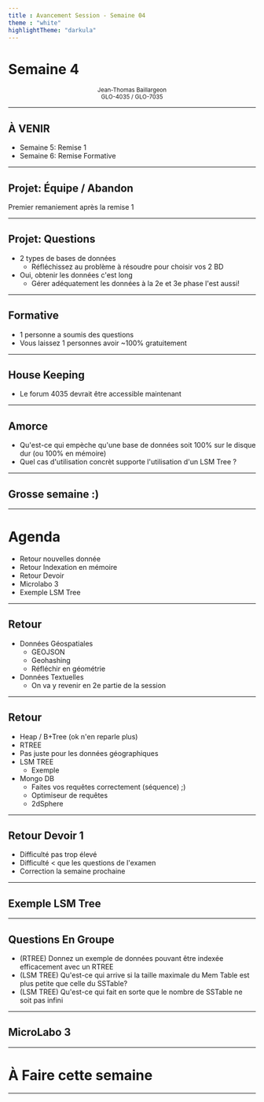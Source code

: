 ```yaml
---
title : Avancement Session - Semaine 04
theme : "white"
highlightTheme: "darkula"
---
```


# Semaine 4


<small><div align=center>Jean-Thomas Baillargeon</small>  
<small>GLO-4035 / GLO-7035</small>  </div>

---

## À VENIR

* Semaine 5: Remise 1
* Semaine 6: Remise Formative

---

## Projet: Équipe / Abandon

Premier remaniement après la remise 1

---

## Projet: Questions

* 2 types de bases de données
  * Réfléchissez au problème à résoudre pour choisir vos 2 BD
* Oui, obtenir les données c'est long
  * Gérer adéquatement les données à la 2e et 3e phase l'est aussi!

---

## Formative

* 1 personne a soumis des questions
* Vous laissez 1 personnes avoir ~100% gratuitement

---

## House Keeping

* Le forum 4035 devrait être accessible maintenant

---

## Amorce

* Qu'est-ce qui empèche qu'une base de données soit 100% sur le disque dur (ou 100% en mémoire)
* Quel cas d'utilisation concrèt supporte l'utilisation d'un LSM Tree ?

---

## Grosse semaine :)

---

# Agenda

* Retour nouvelles donnée
* Retour Indexation en mémoire
* Retour Devoir
* Microlabo 3 
* Exemple LSM Tree

---

## Retour

* Données Géospatiales
  * GEOJSON
  * Geohashing
  * Réfléchir en géométrie
* Données Textuelles
  * On va y revenir en 2e partie de la session

---

## Retour

* Heap / B+Tree (ok n'en reparle plus)
* RTREE 
 * Pas juste pour les données géographiques 
* LSM TREE
  * Exemple
* Mongo DB
  * Faites vos requêtes correctement (séquence) ;)
  * Optimiseur de requêtes
  * 2dSphere

---

## Retour Devoir 1

* Difficulté pas trop élevé
* Difficulté < que les questions de l'examen
* Correction la semaine prochaine

---

## Exemple LSM Tree

---

## Questions En Groupe

* (RTREE) Donnez un exemple de données pouvant être indexée efficacement avec un RTREE
* (LSM TREE) Qu'est-ce qui arrive si la taille maximale du Mem Table est plus petite que celle du SSTable?
* (LSM TREE) Qu'est-ce qui fait en sorte que le nombre de SSTable ne soit pas infini

---

## MicroLabo 3

---

# À Faire cette semaine

---

